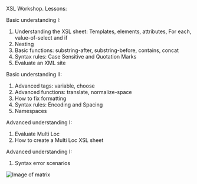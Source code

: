 XSL Workshop.
Lessons:

Basic understanding I:
1.	Understanding the XSL sheet: Templates, elements, attributes, For each, value-of-select and if
2.	Nesting
3.	Basic functions: substring-after, substring-before, contains, concat
4.	Syntax rules: Case Sensitive and Quotation Marks
5.	Evaluate an XML site

Basic understanding II:
1.	Advanced tags: variable, choose
2.	Advanced functions: translate, normalize-space
3.	How to fix formatting
4.	Syntax rules: Encoding and Spacing
5.	Namespaces

Advanced understanding I:
1.	Evaluate Multi Loc
2.	How to create a Multi Loc XSL sheet

Advanced understanding I:
1.	Syntax error scenarios

 ![Image of matrix](http://orig14.deviantart.net/df8b/f/2010/111/6/1/enter_the_matrix_png_game_icon_by_kingreverant.png)
